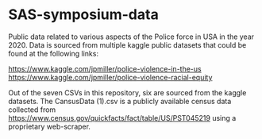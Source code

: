 # SAS-symposium-data
Public data related to various aspects of the Police force in USA in the year 2020. Data is sourced from multiple kaggle public datasets that could be found at the following links:

https://www.kaggle.com/jpmiller/police-violence-in-the-us
https://www.kaggle.com/jpmiller/police-violence-racial-equity

Out of the seven CSVs in this repository, six are sourced from the kaggle datasets. The CansusData (1).csv is a publicly available census data collected from https://www.census.gov/quickfacts/fact/table/US/PST045219 using a proprietary web-scraper.
